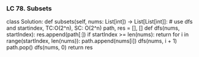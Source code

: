 ### LC 78. Subsets
class Solution:
    def subsets(self, nums: List[int]) -> List[List[int]]:
        # use dfs and startindex, TC:O(2^n), SC: O(2^n)
        path, res = [], []
        def dfs(nums, startIndex):
            res.append(path[:])
            if startIndex >= len(nums): return 
            for i in range(startIndex, len(nums)):
                path.append(nums[i])
                dfs(nums, i + 1)
                path.pop()
        dfs(nums, 0)
        return res